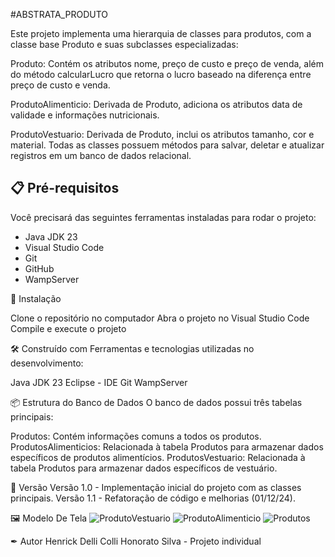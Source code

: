 #ABSTRATA_PRODUTO

Este projeto implementa uma hierarquia de classes para produtos, com a classe base Produto e suas subclasses especializadas:

Produto: Contém os atributos nome, preço de custo e preço de venda, além do método calcularLucro que retorna o lucro baseado na diferença entre preço de custo e venda.

ProdutoAlimenticio: Derivada de Produto, adiciona os atributos data de validade e informações nutricionais.

ProdutoVestuario: Derivada de Produto, inclui os atributos tamanho, cor e material.
Todas as classes possuem métodos para salvar, deletar e atualizar registros em um banco de dados relacional.

## 📋 Pré-requisitos
Você precisará das seguintes ferramentas instaladas para rodar o projeto:

- Java JDK 23
- Visual Studio Code
- Git
- GitHub
- WampServer

🔧 Instalação

Clone o repositório no  computador
Abra o projeto no Visual Studio Code
Compile e execute o projeto

🛠 Construído com
Ferramentas e tecnologias utilizadas no desenvolvimento:

Java JDK 23 
Eclipse - IDE 
Git
WampServer

📦 Estrutura do Banco de Dados
O banco de dados possui três tabelas principais:

Produtos: Contém informações comuns a todos os produtos.
ProdutosAlimenticios: Relacionada à tabela Produtos para armazenar dados específicos de produtos alimentícios.
ProdutosVestuario: Relacionada à tabela Produtos para armazenar dados específicos de vestuário.


📌 Versão
Versão 1.0 - Implementação inicial do projeto com as classes principais.
Versão 1.1 - Refatoração de código e melhorias (01/12/24).

🖼️ Modelo De Tela
![ProdutoVestuario](https://github.com/user-attachments/assets/33e740e1-fe77-4ff9-a9d9-d24d406a8601)
![ProdutoAlimenticio](https://github.com/user-attachments/assets/db95c5f1-825d-4d72-b102-d90cf1dfa5f9)
![Produtos](https://github.com/user-attachments/assets/8e1a4551-950f-48b9-91da-7632787840a1)


✒ Autor
Henrick Delli Colli Honorato Silva - Projeto individual
